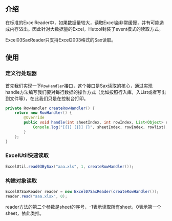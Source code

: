 ## 介绍
在标准的ExcelReader中，如果数据量较大，读取Excel会非常缓慢，并有可能造成内存溢出。因此针对大数据量的Excel，Hutool封装了event模式的读取方式。

Excel03SaxReader只支持Excel2003格式的Sax读取。

## 使用

### 定义行处理器

首先我们实现一下`RowHandler`接口，这个接口是Sax读取的核心，通过实现handle方法编写我们要对每行数据的操作方式（比如按照行入库，入List或者写出到文件等），在此我们只是在控制台打印。

```java
private RowHandler createRowHandler() {
	return new RowHandler() {
		@Override
		public void handle(int sheetIndex, int rowIndex, List<Object> rowlist) {
			Console.log("[{}] [{}] {}", sheetIndex, rowIndex, rowlist);
		}
	};
}
```

### ExcelUtil快速读取

```java
ExcelUtil.read03BySax("aaa.xls", 1, createRowHandler());
```

### 构建对象读取
```java
Excel07SaxReader reader = new Excel07SaxReader(createRowHandler());
reader.read("aaa.xlsx", 0);
```

reader方法的第二个参数是sheet的序号，-1表示读取所有sheet，0表示第一个sheet，依此类推。